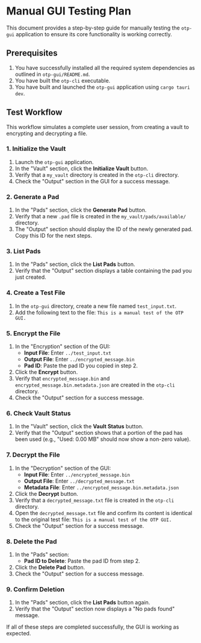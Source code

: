 # Manual GUI Testing Plan

This document provides a step-by-step guide for manually testing the `otp-gui` application to ensure its core functionality is working correctly.

## Prerequisites

1.  You have successfully installed all the required system dependencies as outlined in `otp-gui/README.md`.
2.  You have built the `otp-cli` executable.
3.  You have built and launched the `otp-gui` application using `cargo tauri dev`.

## Test Workflow

This workflow simulates a complete user session, from creating a vault to encrypting and decrypting a file.

### 1. Initialize the Vault

1.  Launch the `otp-gui` application.
2.  In the "Vault" section, click the **Initialize Vault** button.
3.  Verify that a `my_vault` directory is created in the `otp-cli` directory.
4.  Check the "Output" section in the GUI for a success message.

### 2. Generate a Pad

1.  In the "Pads" section, click the **Generate Pad** button.
2.  Verify that a new `.pad` file is created in the `my_vault/pads/available/` directory.
3.  The "Output" section should display the ID of the newly generated pad. Copy this ID for the next steps.

### 3. List Pads

1.  In the "Pads" section, click the **List Pads** button.
2.  Verify that the "Output" section displays a table containing the pad you just created.

### 4. Create a Test File

1.  In the `otp-gui` directory, create a new file named `test_input.txt`.
2.  Add the following text to the file: `This is a manual test of the OTP GUI.`

### 5. Encrypt the File

1.  In the "Encryption" section of the GUI:
    *   **Input File**: Enter `../test_input.txt`
    *   **Output File**: Enter `../encrypted_message.bin`
    *   **Pad ID**: Paste the pad ID you copied in step 2.
2.  Click the **Encrypt** button.
3.  Verify that `encrypted_message.bin` and `encrypted_message.bin.metadata.json` are created in the `otp-cli` directory.
4.  Check the "Output" section for a success message.

### 6. Check Vault Status

1.  In the "Vault" section, click the **Vault Status** button.
2.  Verify that the "Output" section shows that a portion of the pad has been used (e.g., "Used: 0.00 MB" should now show a non-zero value).

### 7. Decrypt the File

1.  In the "Decryption" section of the GUI:
    *   **Input File**: Enter `../encrypted_message.bin`
    *   **Output File**: Enter `../decrypted_message.txt`
    *   **Metadata File**: Enter `../encrypted_message.bin.metadata.json`
2.  Click the **Decrypt** button.
3.  Verify that a `decrypted_message.txt` file is created in the `otp-cli` directory.
4.  Open the `decrypted_message.txt` file and confirm its content is identical to the original test file: `This is a manual test of the OTP GUI.`
5.  Check the "Output" section for a success message.

### 8. Delete the Pad

1.  In the "Pads" section:
    *   **Pad ID to Delete**: Paste the pad ID from step 2.
2.  Click the **Delete Pad** button.
3.  Check the "Output" section for a success message.

### 9. Confirm Deletion

1.  In the "Pads" section, click the **List Pads** button again.
2.  Verify that the "Output" section now displays a "No pads found" message.

If all of these steps are completed successfully, the GUI is working as expected.